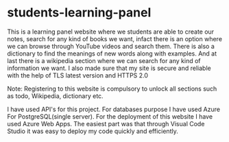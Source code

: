 # students-learning-panel

This is a learning panel website where we students are able to create our notes, search for any kind of books we want, infact there is an option where we can browse through YouTube videos and search them. There is also a dictionary to find the meanings of new words along with examples. And at last there is a wikipedia section where we can search for any kind of information we want. I also made sure that my site is secure and reliable with the help of TLS latest version and HTTPS 2.0

Note: Registering to this website is compulsory to unlock all sections such as todo, Wikipedia, dictionary etc.

I have used API's for this project. 
For databases purpose I have used Azure For PostgreSQL(single server). 
For the deployment of this website I have used Azure Web Apps. The easiest part was that through Visual Code Studio it was easy to deploy my code quickly and efficiently.


